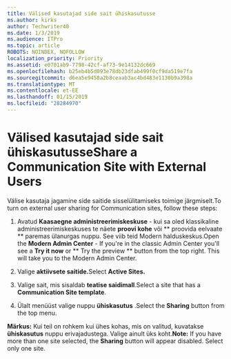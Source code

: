 ```yaml
---
title: Välised kasutajad side sait ühiskasutusse
ms.author: kirks
author: Techwriter40
ms.date: 1/3/2019
ms.audience: ITPro
ms.topic: article
ROBOTS: NOINDEX, NOFOLLOW
localization_priority: Priority
ms.assetid: e0701ab9-7798-42cf-af73-9e14132dc669
ms.openlocfilehash: b25eb4b5d093e78db23dfab499f0cf9da519e7fa
ms.sourcegitcommit: d6ea5e9458a2b8ceaab3ac4bd483e1130b9a398a
ms.translationtype: MT
ms.contentlocale: et-EE
ms.lasthandoff: 01/15/2019
ms.locfileid: "28284970"
---
```

# <a name="share-a-communication-site-with-external-users"></a><span data-ttu-id="f3e93-102">Välised kasutajad side sait ühiskasutusse</span><span class="sxs-lookup"><span data-stu-id="f3e93-102">Share a Communication Site with External Users</span></span>

<span data-ttu-id="f3e93-103">Välise kasutaja jagamine side saitide sisselülitamiseks toimige järgmiselt.</span><span class="sxs-lookup"><span data-stu-id="f3e93-103">To turn on external user sharing for Communication sites, follow these steps:</span></span> 
  
1. <span data-ttu-id="f3e93-p101">Avatud **Kaasaegne administreerimiskeskuse** - kui sa oled klassikaline administreerimiskeskuses te näete **proovi kohe** või \*\* proovida eelvaate \*\* paremas ülanurgas nuppu. See viib teid Modern halduskeskus.</span><span class="sxs-lookup"><span data-stu-id="f3e93-p101">Open the **Modern Admin Center** - If you're in the classic Admin Center you'll see a **Try it now** or \*\* Try the preview \*\* button from the top right. This will take you to the Modern Admin Center.</span></span> 
  
2. <span data-ttu-id="f3e93-106">Valige **aktiivsete saitide.**</span><span class="sxs-lookup"><span data-stu-id="f3e93-106">Select **Active Sites.**</span></span>
  
3. <span data-ttu-id="f3e93-107">Valige sait, mis sisaldab **teatise saidimall**.</span><span class="sxs-lookup"><span data-stu-id="f3e93-107">Select a site that has a **Communication Site template**.</span></span> 
  
4. <span data-ttu-id="f3e93-108">Ülalt menüüst valige nuppu **ühiskasutus** .</span><span class="sxs-lookup"><span data-stu-id="f3e93-108">Select the **Sharing** button from the top menu.</span></span> 
  
 <span data-ttu-id="f3e93-p102">**Märkus:** Kui teil on rohkem kui ühes kohas, mis on valitud, kuvatakse **ühiskasutus** nuppu erivajadustega. Valige ainult üks koht.</span><span class="sxs-lookup"><span data-stu-id="f3e93-p102">**Note:** If you have more than one site selected, the **Sharing** button will appear disabled. Select only one site.</span></span> 
  

